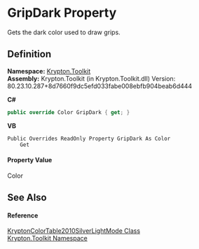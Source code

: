 # GripDark Property


Gets the dark color used to draw grips.



## Definition
**Namespace:** <a href="79d2eac2-21f4-54ff-7552-b20c33c30600.md">Krypton.Toolkit</a>  
**Assembly:** Krypton.Toolkit (in Krypton.Toolkit.dll) Version: 80.23.10.287+8d7660f9dc5efd033fabe008ebfb904beab6d444

**C#**
``` C#
public override Color GripDark { get; }
```
**VB**
``` VB
Public Overrides ReadOnly Property GripDark As Color
	Get
```



#### Property Value
Color

## See Also


#### Reference
<a href="31de9330-c4a8-f6c9-9d47-3cb7c74f1d13.md">KryptonColorTable2010SilverLightMode Class</a>  
<a href="79d2eac2-21f4-54ff-7552-b20c33c30600.md">Krypton.Toolkit Namespace</a>  
